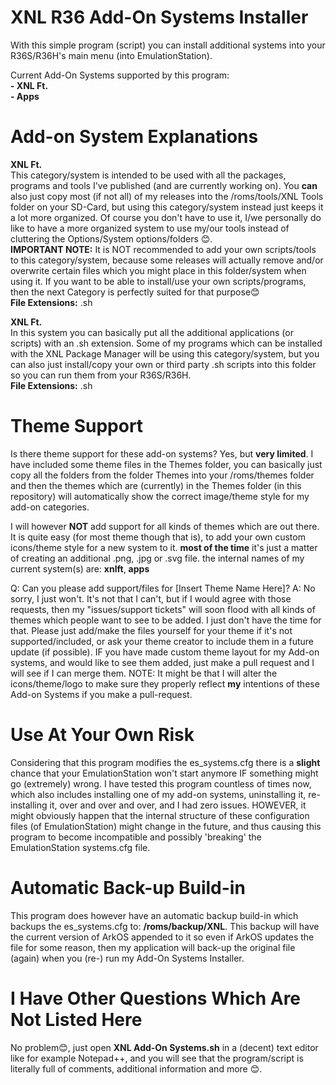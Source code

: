 # XNL R36 Add-On Systems Installer
With this simple program (script) you can install additional systems into your R36S/R36H's main menu (into EmulationStation).  
  
Current Add-On Systems supported by this program:  
<strong>- XNL Ft.</strong>  
<strong>- Apps</strong>  

# Add-on System Explanations
<strong>XNL Ft.</strong>  
This category/system is intended to be used with all the packages, programs and tools I've published (and are currently working on). You <strong>can</strong> also just copy most (if not all) of my releases into the /roms/tools/XNL Tools folder on your SD-Card, but using this category/system instead just keeps it a lot more organized. Of course you don't have to use it, I/we personally do like to have a more organized system to use my/our tools instead of cluttering the Options/System options/folders 😊.  
<strong>IMPORTANT NOTE:</strong> It is NOT recommended to add your own scripts/tools to this category/system, because some releases will actually remove and/or overwrite certain files which you might place in this folder/system when using it. If you want to be able to install/use your own scripts/programs, then the next Category is perfectly suited for that purpose😊  
<strong>File Extensions:</strong> .sh  
  
<strong>XNL Ft.</strong>  
In this system you can basically put all the additional applications (or scripts) with an .sh extension. Some of my programs which can be installed with the XNL Package Manager will be using this category/system, but you can also just install/copy your own or third party .sh scripts into this folder so you can run them from your R36S/R36H.  
<strong>File Extensions:</strong> .sh  

# Theme Support
Is there theme support for these add-on systems? Yes, but <strong>very limited</strong>. I have included some theme files in the Themes folder, you can basically just copy all the folders from the folder Themes into your /roms/themes folder and then the themes which are (currently) in the Themes folder (in this repository) will automatically show the correct image/theme style for my add-on categories.  

I will however <strong>NOT</strong> add support for all kinds of themes which are out there. It is quite easy (for most theme though that is), to add your own custom icons/theme style for a new system to it. <strong>most of the time</strong> it's just a matter of creating an additional .png, .jpg or .svg file. the internal names of my current system(s) are: <strong>xnlft</strong>, <strong>apps</strong>  

Q: Can you please add support/files for [Insert Theme Name Here]?
A: No sorry, I just won't. It's not that I can't, but if I would agree with those requests, then my "issues/support tickets" will soon flood with all kinds of themes which people want to see to be added. I just don't have the time for that. Please just add/make the files yourself for your theme if it's not supported/included, or ask your theme creator to include them in a future update (if possible). IF you have made custom theme layout for my Add-on systems, and would like to see them added, just make a pull request and I will see if I can merge them. NOTE: It might be that I will alter the icons/theme/logo to make sure they properly reflect <strong>my</strong> intentions of these Add-on Systems if you make a pull-request.  
  
# Use At Your Own Risk
Considering that this program modifies the es_systems.cfg there is a <strong>slight</strong> chance that your EmulationStation won't start anymore IF something might go (extremely) wrong. I have tested this program countless of times now, which also includes installing one of my add-on systems, uninstalling it, re-installing it, over and over and over, and I had zero issues. HOWEVER, it might obviously happen that the internal structure of these configuration files (of EmulationStation) might change in the future, and thus causing this program to become incompatible and possibly 'breaking' the EmulationStation systems.cfg file.  
  
# Automatic Back-up Build-in
This program does however have an automatic backup build-in which backups the es_systems.cfg to: <strong>/roms/backup/XNL</strong>. This backup will have the current version of ArkOS appended to it so even if ArkOS updates the file for some reason, then my application will back-up the original file (again) when you (re-) run my Add-On Systems Installer.  

# I Have Other Questions Which Are Not Listed Here
No problem😊, just open <strong>XNL Add-On Systems.sh</strong> in a (decent) text editor like for example Notepad++, and you will see that the program/script is literally full of comments, additional information and more 😊.








